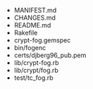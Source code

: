 * MANIFEST.md
* CHANGES.md
* README.md
* Rakefile
* crypt-fog.gemspec
* bin/fogenc
* certs/djberg96_pub.pem
* lib/crypt-fog.rb
* lib/crypt/fog.rb
* test/tc_fog.rb

